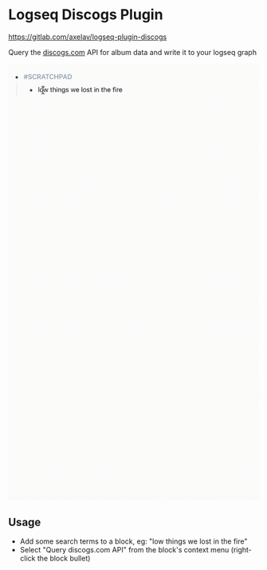 # Logseq Discogs Plugin

https://gitlab.com/axelav/logseq-plugin-discogs

Query the [discogs.com](https://discogs.com) API for album data and write it to your logseq graph

![screencast](./screencast.gif)

## Usage

- Add some search terms to a block, eg: "low things we lost in the fire"
- Select "Query discogs.com API" from the block's context menu (right-click the block bullet)
